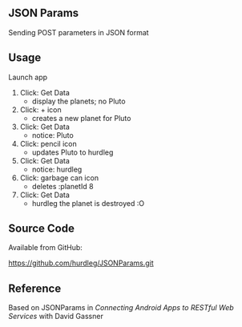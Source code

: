 ## JSON Params ##
 Sending POST parameters in JSON format

## Usage ###
  Launch app

  1. Click: Get Data
     * display the planets; no Pluto
  2. Click: + icon
       * creates a new planet for Pluto
  3. Click: Get Data
       * notice: Pluto
  4. Click: pencil icon
       * updates Pluto to hurdleg
  5. Click: Get Data
       * notice: hurdleg
  6. Click: garbage can icon
       * deletes :planetId 8
  7. Click: Get Data
       * hurdleg the planet is destroyed :O

## Source Code ##

  Available from GitHub:

  https://github.com/hurdleg/JSONParams.git

## Reference ##

  Based on JSONParams in _Connecting Android Apps to RESTful Web Services_ with David Gassner

